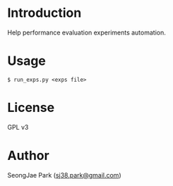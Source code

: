 # Introduction
Help performance evaluation experiments automation.

# Usage
`$ run_exps.py <exps file>`

# License
GPL v3

# Author
SeongJae Park (sj38.park@gmail.com)
